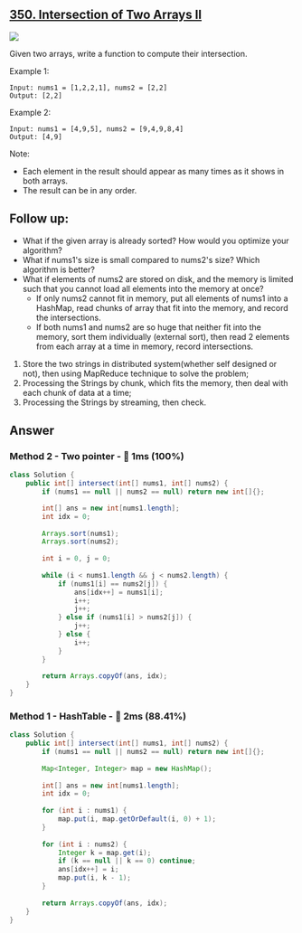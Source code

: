 ## [350. Intersection of Two Arrays II](https://leetcode.com/problems/intersection-of-two-arrays-ii/)

![](https://github.com/weltond/DataStructure/blob/master/easy.PNG)

Given two arrays, write a function to compute their intersection.

Example 1:

```
Input: nums1 = [1,2,2,1], nums2 = [2,2]
Output: [2,2]
```

Example 2:

```
Input: nums1 = [4,9,5], nums2 = [9,4,9,8,4]
Output: [4,9]
```

Note:

- Each element in the result should appear as many times as it shows in both arrays.
- The result can be in any order.

## Follow up:

- What if the given array is already sorted? How would you optimize your algorithm?
- What if nums1's size is small compared to nums2's size? Which algorithm is better?
- What if elements of nums2 are stored on disk, and the memory is limited such that you cannot load all elements into the memory at once?
  - If only nums2 cannot fit in memory, put all elements of nums1 into a HashMap, read chunks of array that fit into the memory, and record the intersections.
  - If both nums1 and nums2 are so huge that neither fit into the memory, sort them individually (external sort), then read 2 elements from each array at a time in memory, record intersections.

1. Store the two strings in distributed system(whether self designed or not), then using MapReduce technique to solve the problem;
2. Processing the Strings by chunk, which fits the memory, then deal with each chunk of data at a time;
3. Processing the Strings by streaming, then check.

## Answer
### Method 2 - Two pointer - :rocket: 1ms (100%)

```java
class Solution {
    public int[] intersect(int[] nums1, int[] nums2) {
        if (nums1 == null || nums2 == null) return new int[]{};

        int[] ans = new int[nums1.length];
        int idx = 0;
        
        Arrays.sort(nums1);
        Arrays.sort(nums2);
        
        int i = 0, j = 0;
        
        while (i < nums1.length && j < nums2.length) {
            if (nums1[i] == nums2[j]) {
                ans[idx++] = nums1[i];
                i++;
                j++;
            } else if (nums1[i] > nums2[j]) {
                j++;
            } else {
                i++;
            }
        }
        
        return Arrays.copyOf(ans, idx);
    }
}
```

### Method 1 - HashTable - :rabbit: 2ms (88.41%)

```java
class Solution {
    public int[] intersect(int[] nums1, int[] nums2) {
        if (nums1 == null || nums2 == null) return new int[]{};
        
        Map<Integer, Integer> map = new HashMap();
        
        int[] ans = new int[nums1.length];
        int idx = 0;
        
        for (int i : nums1) {
            map.put(i, map.getOrDefault(i, 0) + 1);
        }
        
        for (int i : nums2) {
            Integer k = map.get(i);
            if (k == null || k == 0) continue;
            ans[idx++] = i;
            map.put(i, k - 1);
        }
        
        return Arrays.copyOf(ans, idx);
    }
}
```
